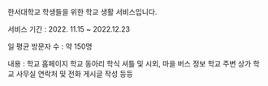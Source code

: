 한서대학교 학생들을 위한 학교 생활 서비스입니다.

서비스 기간 : 2022. 11.15 ~ 2022.12.23

일 평균 방문자 수 : 약 150명

내용 : 
학교 홈페이지
학교 동아리
학식
셔틀 및 시외, 마을 버스 정보
학교 주변 상가
학교 사무실 연락처 및 전화
게시글 작성
등등
